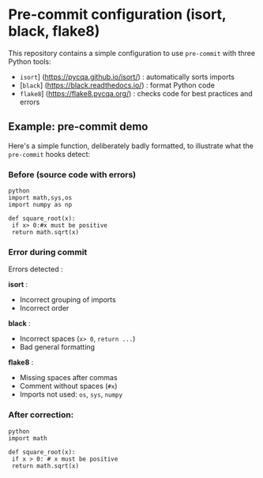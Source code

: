 # Pre-commit configuration (isort, black, flake8)

This repository contains a simple configuration to use `pre-commit` with three Python tools:

- `isort`] (https://pycqa.github.io/isort/) : automatically sorts imports
- [`black`] (https://black.readthedocs.io/) : format Python code
- `flake8`] (https://flake8.pycqa.org/) : checks code for best practices and errors

## Example: pre-commit demo

Here's a simple function, deliberately badly formatted, to illustrate what the `pre-commit` hooks detect:

### Before (source code with errors)
```
python
import math,sys,os
import numpy as np

def square_root(x):
 if x> 0:#x must be positive
 return math.sqrt(x)
```

### Error during commit

Errors detected :

**isort** :
- Incorrect grouping of imports
- Incorrect order

**black** :
- Incorrect spaces (`x> 0`, `return ...`)
- Bad general formatting

**flake8** :
- Missing spaces after commas
- Comment without spaces (`#x`)
- Imports not used: `os`, `sys`, `numpy`

### After correction:
```
python
import math

def square_root(x):
 if x > 0: # x must be positive
 return math.sqrt(x)
```
